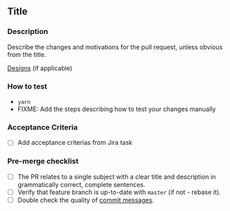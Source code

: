 ## Title

### Description

Describe the changes and motivations for the pull request, unless obvious from the title.

[Designs](https://share.abstract.com) (if applicable)

### How to test

- `yarn`
- FIXME: Add the steps describing how to test your changes manually

### Acceptance Criteria

- [ ] Add acceptance criterias from Jira task

### Pre-merge checklist

- [ ] The PR relates to a single subject with a clear title and description in grammatically correct, complete sentences.
- [ ] Verify that feature branch is up-to-date with `master` (if not - rebase it).
- [ ] Double check the quality of [commit messages](http://chris.beams.io/posts/git-commit/).
